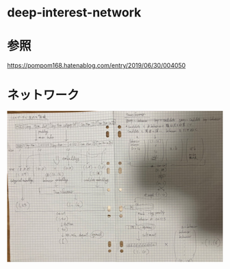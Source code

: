 # deep-interest-network

# 参照
https://pompom168.hatenablog.com/entry/2019/06/30/004050

# ネットワーク
![画像](/picture/S__10952715.jpg)
